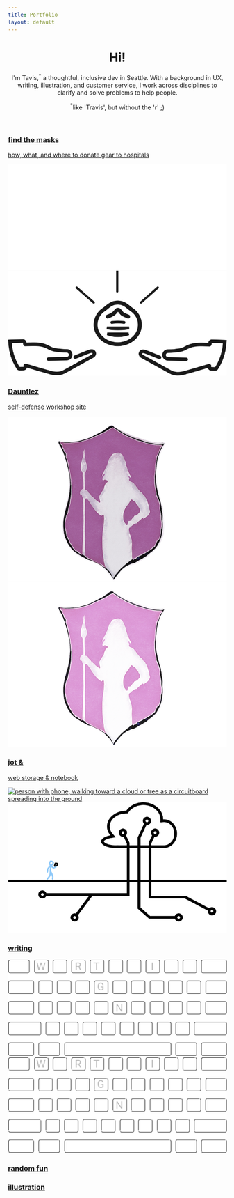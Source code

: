 ```yaml
---
title: Portfolio
layout: default
---
```


<header class="intro"> <!-- introduction -->
  <div class="introContainer">
    <h1 class="introHead display">Hi!</h1>
    <p class="introText">I'm Tavis,<sup class="medEmphTxt">&#42;</sup> a thoughtful, inclusive dev in Seattle. With a background in UX, writing, illustration, and customer service, I work across disciplines to clarify and solve problems to help people.</p>
    <p class="aboutContainer"><sup>&#42;</sup>like 'Travis', but without the 'r' ;)</p>
  </div>
</header>

<section class="studies sideMargin" id="projects"> <!-- wrapper for cards -->
  <article class="card project04">
    <a href="project04.html" class="dispBlock paddingSmB">
      <h1 class="padText leadingOne marginTopZero">find the masks</h1>
      <p class="padText textHighEmph">how, what, and where to donate gear to hospitals</p>
      <div class="projContainer padText"> <!-- center images in grid and add padding to sides -->
        <img src="images/ftm-logo-dk-share.svg" alt="a shining mask above outstreched hands" class="projPic preferDark">
        <img src="images/ftm-logo-lt-share.svg" alt="a shining mask above outstreched hands" class="projPic preferLight">
      </div>
    </a>
  </article>

  <article class="card project03">
    <a href="project03.html" class="dispBlock paddingSmB">
      <h1 class="padText leadingOne marginTopZero">Dauntlez</h1>
      <p class="padText textHighEmph">self-defense workshop site</p>
      <img src="images/dauntDark.png" alt="shield decorated with an amazon carrying a spear" class="projPic preferDark">
      <img src="images/dauntLight.png" alt="shield decorated with an amazon carrying a spear" class="projPic preferLight">
    </a>
  </article>

  <article class="card project01">
    <a href="project01.html" class="dispBlock">
      <h1 class="padText leadingOne marginTopZero">jot &</h1>
      <p class="padText textHighEmph">web storage & notebook</p>
      <img src="images/netWalk.png" alt="person with phone, walking toward a cloud or tree as a circuitboard spreading into the ground" class="projPic preferDark">
      <img src="images/netwalkLight.png" alt="person with phone, walking toward a cloud or tree as a circuitboard spreading into the ground" class="projPic preferLight">
    </a>
  </article>

  <!--
  <article class="card project02">
    <a href="project02.html" class="dispBlock paddingSmB">
      <h1 class="padText leadingOne marginTopZero">bus_hop</h1>
      <p class="padText textHighEmph">mobile transit app</p>
      <img src="" alt="" class="projPic preferDark">
      <img src="" alt="" class="projPic preferLight">
    </a>
  </article>
  -->

  <article class="card writing">
    <a href="writing.html" class="dispBlock paddingSmB">
      <h1 class="padText leadingOne marginTopZero">writing</h1>
      <img src="images/boardDk.svg" alt="keyboard key outlines with letters w r t i g and n shown" class="projPic preferDark paddingSm">
      <img src="images/boardLt.svg" alt="keyboard key outlines with letters w r t i g and n shown" class="projPic preferLight paddingSm">
    </a>
  </article>

  <article class="card fun">
    <a href="random.html" class="bgCover imageLink marginTopZero padBotLg padText">
      <h1 class="leadingOne marginTopZero">random fun</h1>
    </a>
  </article>

  <article class="card illustration">
    <a href="illustration.html" class="bgCover darkLink imageLink writeVert marginTopZero">
      <h1 class="padText leadingOne">illustration</h1>
    </a>
  </article>
</section> <!-- end showcase for cards -->
